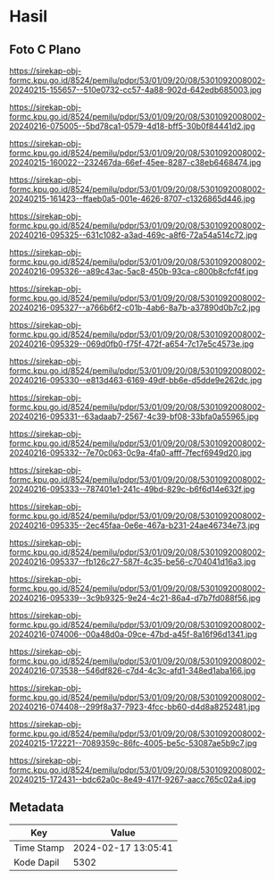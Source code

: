 # Hasil

## Foto C Plano

https://sirekap-obj-formc.kpu.go.id/8524/pemilu/pdpr/53/01/09/20/08/5301092008002-20240215-155657--510e0732-cc57-4a88-902d-642edb685003.jpg

https://sirekap-obj-formc.kpu.go.id/8524/pemilu/pdpr/53/01/09/20/08/5301092008002-20240216-075005--5bd78ca1-0579-4d18-bff5-30b0f84441d2.jpg

https://sirekap-obj-formc.kpu.go.id/8524/pemilu/pdpr/53/01/09/20/08/5301092008002-20240215-160022--232467da-66ef-45ee-8287-c38eb6468474.jpg

https://sirekap-obj-formc.kpu.go.id/8524/pemilu/pdpr/53/01/09/20/08/5301092008002-20240215-161423--ffaeb0a5-001e-4626-8707-c1326865d446.jpg

https://sirekap-obj-formc.kpu.go.id/8524/pemilu/pdpr/53/01/09/20/08/5301092008002-20240216-095325--631c1082-a3ad-469c-a8f6-72a54a514c72.jpg

https://sirekap-obj-formc.kpu.go.id/8524/pemilu/pdpr/53/01/09/20/08/5301092008002-20240216-095326--a89c43ac-5ac8-450b-93ca-c800b8cfcf4f.jpg

https://sirekap-obj-formc.kpu.go.id/8524/pemilu/pdpr/53/01/09/20/08/5301092008002-20240216-095327--a766b6f2-c01b-4ab6-8a7b-a37890d0b7c2.jpg

https://sirekap-obj-formc.kpu.go.id/8524/pemilu/pdpr/53/01/09/20/08/5301092008002-20240216-095329--069d0fb0-f75f-472f-a654-7c17e5c4573e.jpg

https://sirekap-obj-formc.kpu.go.id/8524/pemilu/pdpr/53/01/09/20/08/5301092008002-20240216-095330--e813d463-6169-49df-bb6e-d5dde9e262dc.jpg

https://sirekap-obj-formc.kpu.go.id/8524/pemilu/pdpr/53/01/09/20/08/5301092008002-20240216-095331--63adaab7-2567-4c39-bf08-33bfa0a55965.jpg

https://sirekap-obj-formc.kpu.go.id/8524/pemilu/pdpr/53/01/09/20/08/5301092008002-20240216-095332--7e70c063-0c9a-4fa0-afff-7fecf6949d20.jpg

https://sirekap-obj-formc.kpu.go.id/8524/pemilu/pdpr/53/01/09/20/08/5301092008002-20240216-095333--787401e1-241c-49bd-829c-b6f6d14e632f.jpg

https://sirekap-obj-formc.kpu.go.id/8524/pemilu/pdpr/53/01/09/20/08/5301092008002-20240216-095335--2ec45faa-0e6e-467a-b231-24ae46734e73.jpg

https://sirekap-obj-formc.kpu.go.id/8524/pemilu/pdpr/53/01/09/20/08/5301092008002-20240216-095337--fb126c27-587f-4c35-be56-c704041d16a3.jpg

https://sirekap-obj-formc.kpu.go.id/8524/pemilu/pdpr/53/01/09/20/08/5301092008002-20240216-095339--3c9b9325-9e24-4c21-86a4-d7b7fd088f56.jpg

https://sirekap-obj-formc.kpu.go.id/8524/pemilu/pdpr/53/01/09/20/08/5301092008002-20240216-074006--00a48d0a-09ce-47bd-a45f-8a16f96d1341.jpg

https://sirekap-obj-formc.kpu.go.id/8524/pemilu/pdpr/53/01/09/20/08/5301092008002-20240216-073538--546df826-c7d4-4c3c-afd1-348ed1aba166.jpg

https://sirekap-obj-formc.kpu.go.id/8524/pemilu/pdpr/53/01/09/20/08/5301092008002-20240216-074408--299f8a37-7923-4fcc-bb60-d4d8a8252481.jpg

https://sirekap-obj-formc.kpu.go.id/8524/pemilu/pdpr/53/01/09/20/08/5301092008002-20240215-172221--7089359c-86fc-4005-be5c-53087ae5b9c7.jpg

https://sirekap-obj-formc.kpu.go.id/8524/pemilu/pdpr/53/01/09/20/08/5301092008002-20240215-172431--bdc62a0c-8e49-417f-9267-aacc765c02a4.jpg


## Metadata

| Key        | Value               |
| ---------- | ------------------- |
| Time Stamp | 2024-02-17 13:05:41 |
| Kode Dapil | 5302                |




